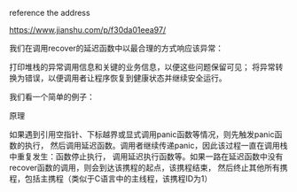 reference the address

https://www.jianshu.com/p/f30da01eea97/

我们在调用recover的延迟函数中以最合理的方式响应该异常：

打印堆栈的异常调用信息和关键的业务信息，以便这些问题保留可见； 
将异常转换为错误，以便调用者让程序恢复到健康状态并继续安全运行。 

我们看一个简单的例子：

原理

如果遇到引用空指针、下标越界或显式调用panic函数等情况，则先触发panic函数的执行， 然后调用延迟函数。调用者继续传递panic，因此该过程一直在调用栈中重复发生：函数停止执行，
调用延迟执行函数等。如果一路在延迟函数中没有recover函数的调用，则会到达该携程的起点，该携程结束， 然后终止其他所有携程，包括主携程（类似于C语言中的主线程，该携程ID为1）